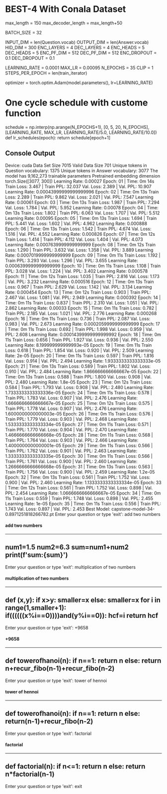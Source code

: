 # BEST-4 With Conala Dataset

max_length = 150
max_decoder_length = max_length+50

BATCH_SIZE = 32

INPUT_DIM = len(Question.vocab)
OUTPUT_DIM = len(Answer.vocab)
HID_DIM = 300
ENC_LAYERS = 4
DEC_LAYERS = 4
ENC_HEADS = 5
DEC_HEADS = 5
ENC_PF_DIM = 512
DEC_PF_DIM = 512
ENC_DROPOUT = 0.1
DEC_DROPOUT = 0.1

LEARNING_RATE = 0.0001
MAX_LR = 0.00095
N_EPOCHS = 35
CLIP = 1
STEPS_PER_EPOCH = len(train_iterator)

optimizer = torch.optim.Adam(model.parameters(), lr=LEARNING_RATE)

# One cycle schedule with custome function
schedule = np.interp(np.arange(N_EPOCHS+1), [0, 5, 20, N_EPOCHS], [LEARNING_RATE, MAX_LR, LEARNING_RATE/5.0, LEARNING_RATE/10.0])
def lr_schedules(epoch):
    return schedule[epoch+1]


## Console Output

Device: cuda
Data Set Size 7015
Valid Data Size 701
Unique tokens in Question vocabulary: 1375
Unique tokens in Answer vocabulary: 3077
The model has 9,162,273 trainable parameters
Pretrained embedding dimension torch.Size([3077, 300])
Learning Rate: 0.00027
Epoch: 01 | Time: 0m 14s
	Train Loss: 3.467 | Train PPL:  32.037
	 Val. Loss: 2.389 |  Val. PPL:  10.907
Learning Rate: 0.00043999999999999996
Epoch: 02 | Time: 0m 13s
	Train Loss: 2.289 | Train PPL:   9.862
	 Val. Loss: 2.021 |  Val. PPL:   7.547
Learning Rate: 0.00061
Epoch: 03 | Time: 0m 13s
	Train Loss: 1.987 | Train PPL:   7.294
	 Val. Loss: 1.784 |  Val. PPL:   5.952
Learning Rate: 0.00078
Epoch: 04 | Time: 0m 13s
	Train Loss: 1.802 | Train PPL:   6.063
	 Val. Loss: 1.707 |  Val. PPL:   5.512
Learning Rate: 0.00095
Epoch: 05 | Time: 0m 13s
	Train Loss: 1.694 | Train PPL:   5.441
	 Val. Loss: 1.602 |  Val. PPL:   4.962
Learning Rate: 0.000888
Epoch: 06 | Time: 0m 13s
	Train Loss: 1.542 | Train PPL:   4.674
	 Val. Loss: 1.516 |  Val. PPL:   4.552
Learning Rate: 0.000826
Epoch: 07 | Time: 0m 12s
	Train Loss: 1.414 | Train PPL:   4.112
	 Val. Loss: 1.404 |  Val. PPL:   4.073
Learning Rate: 0.0007639999999999999
Epoch: 08 | Time: 0m 12s
	Train Loss: 1.290 | Train PPL:   3.632
	 Val. Loss: 1.358 |  Val. PPL:   3.889
Learning Rate: 0.0007019999999999999
Epoch: 09 | Time: 0m 11s
	Train Loss: 1.192 | Train PPL:   3.293
	 Val. Loss: 1.296 |  Val. PPL:   3.655
Learning Rate: 0.0006399999999999999
Epoch: 10 | Time: 0m 11s
	Train Loss: 1.108 | Train PPL:   3.028
	 Val. Loss: 1.224 |  Val. PPL:   3.402
Learning Rate: 0.000578
Epoch: 11 | Time: 0m 12s
	Train Loss: 1.035 | Train PPL:   2.816
	 Val. Loss: 1.173 |  Val. PPL:   3.232
Learning Rate: 0.000516
Epoch: 12 | Time: 0m 13s
	Train Loss: 0.967 | Train PPL:   2.629
	 Val. Loss: 1.142 |  Val. PPL:   3.134
Learning Rate: 0.000454
Epoch: 13 | Time: 0m 12s
	Train Loss: 0.903 | Train PPL:   2.467
	 Val. Loss: 1.081 |  Val. PPL:   2.949
Learning Rate: 0.000392
Epoch: 14 | Time: 0m 11s
	Train Loss: 0.837 | Train PPL:   2.310
	 Val. Loss: 1.051 |  Val. PPL:   2.862
Learning Rate: 0.00033
Epoch: 15 | Time: 0m 11s
	Train Loss: 0.782 | Train PPL:   2.185
	 Val. Loss: 1.021 |  Val. PPL:   2.776
Learning Rate: 0.000268
Epoch: 16 | Time: 0m 11s
	Train Loss: 0.736 | Train PPL:   2.087
	 Val. Loss: 0.983 |  Val. PPL:   2.673
Learning Rate: 0.0002059999999999999
Epoch: 17 | Time: 0m 11s
	Train Loss: 0.692 | Train PPL:   1.998
	 Val. Loss: 0.959 |  Val. PPL:   2.608
Learning Rate: 0.00014399999999999992
Epoch: 18 | Time: 0m 11s
	Train Loss: 0.656 | Train PPL:   1.927
	 Val. Loss: 0.936 |  Val. PPL:   2.550
Learning Rate: 8.199999999999993e-05
Epoch: 19 | Time: 0m 11s
	Train Loss: 0.618 | Train PPL:   1.854
	 Val. Loss: 0.920 |  Val. PPL:   2.509
Learning Rate: 2e-05
Epoch: 20 | Time: 0m 11s
	Train Loss: 0.597 | Train PPL:   1.816
	 Val. Loss: 0.914 |  Val. PPL:   2.494
Learning Rate: 1.9333333333333333e-05
Epoch: 21 | Time: 0m 13s
	Train Loss: 0.589 | Train PPL:   1.802
	 Val. Loss: 0.910 |  Val. PPL:   2.484
Learning Rate: 1.866666666666667e-05
Epoch: 22 | Time: 0m 13s
	Train Loss: 0.588 | Train PPL:   1.800
	 Val. Loss: 0.908 |  Val. PPL:   2.480
Learning Rate: 1.8e-05
Epoch: 23 | Time: 0m 12s
	Train Loss: 0.584 | Train PPL:   1.793
	 Val. Loss: 0.908 |  Val. PPL:   2.480
Learning Rate: 1.7333333333333336e-05
Epoch: 24 | Time: 0m 11s
	Train Loss: 0.578 | Train PPL:   1.783
	 Val. Loss: 0.907 |  Val. PPL:   2.476
Learning Rate: 1.6666666666666667e-05
Epoch: 25 | Time: 0m 12s
	Train Loss: 0.575 | Train PPL:   1.778
	 Val. Loss: 0.907 |  Val. PPL:   2.476
Learning Rate: 1.6000000000000003e-05
Epoch: 26 | Time: 0m 11s
	Train Loss: 0.576 | Train PPL:   1.779
	 Val. Loss: 0.903 |  Val. PPL:   2.468
Learning Rate: 1.5333333333333334e-05
Epoch: 27 | Time: 0m 11s
	Train Loss: 0.571 | Train PPL:   1.770
	 Val. Loss: 0.904 |  Val. PPL:   2.470
Learning Rate: 1.4666666666666668e-05
Epoch: 28 | Time: 0m 11s
	Train Loss: 0.568 | Train PPL:   1.764
	 Val. Loss: 0.903 |  Val. PPL:   2.466
Learning Rate: 1.4000000000000001e-05
Epoch: 29 | Time: 0m 11s
	Train Loss: 0.566 | Train PPL:   1.762
	 Val. Loss: 0.901 |  Val. PPL:   2.463
Learning Rate: 1.3333333333333335e-05
Epoch: 30 | Time: 0m 11s
	Train Loss: 0.566 | Train PPL:   1.761
	 Val. Loss: 0.900 |  Val. PPL:   2.460
Learning Rate: 1.2666666666666668e-05
Epoch: 31 | Time: 0m 13s
	Train Loss: 0.563 | Train PPL:   1.756
	 Val. Loss: 0.900 |  Val. PPL:   2.459
Learning Rate: 1.2e-05
Epoch: 32 | Time: 0m 13s
	Train Loss: 0.561 | Train PPL:   1.752
	 Val. Loss: 0.900 |  Val. PPL:   2.460
Learning Rate: 1.1333333333333334e-05
Epoch: 33 | Time: 0m 12s
	Train Loss: 0.561 | Train PPL:   1.752
	 Val. Loss: 0.898 |  Val. PPL:   2.454
Learning Rate: 1.0666666666666667e-05
Epoch: 34 | Time: 0m 11s
	Train Loss: 0.559 | Train PPL:   1.748
	 Val. Loss: 0.898 |  Val. PPL:   2.455
Learning Rate: 1e-05
Epoch: 35 | Time: 0m 11s
	Train Loss: 0.556 | Train PPL:   1.743
	 Val. Loss: 0.897 |  Val. PPL:   2.453
Best Model: capstone-model-34-0.8971251818266782.pt
Enter your question or type 'exit': add two numbers
#### add two numbers ####
------------------------------------------------------------
num1=1.5
num2=6.3
sum=num1+num2
print(f'sum:{sum}')
------------------------------------------------------------
Enter your question or type 'exit': multiplication of two numbers
#### multiplication of two numbers ####
------------------------------------------------------------
def <unk>(x,y):
	if x>y:
		smaller=x
	else:
		smaller=x
	for i in range(1,smaller+1):
		if((((((x%i==0))))and(y%i==0)):
			hcf=i
	return hcf
------------------------------------------------------------
Enter your question or type 'exit': +9658
#### +9658 ####
------------------------------------------------------------
def towerofhanoi(n):
	if n==1:
		return n
	else:
		return n+recur_fibo(n-1)+recur_fibo(n-2)
------------------------------------------------------------
Enter your question or type 'exit': tower of hennoi
#### tower of hennoi ####
------------------------------------------------------------
def towerofhanoi(n):
	if n==1:
		return n
	else:
		return(n-1)+recur_fibo(n-2)
------------------------------------------------------------
Enter your question or type 'exit': factorial
#### factorial ####
------------------------------------------------------------
def factorial(n):
	if n<=1:
		return n
	else:
		return n*factorial(n-1)
------------------------------------------------------------
Enter your question or type 'exit': exit
